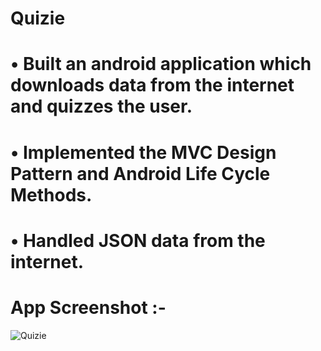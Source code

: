 # Quizie

# • Built an android application which downloads data from the internet and quizzes the user.
# • Implemented the MVC Design Pattern and Android Life Cycle Methods.
# • Handled JSON data from the internet.

# App Screenshot :-

![Quizie](https://user-images.githubusercontent.com/65247066/181937231-39468ed5-4dc3-4098-a13d-70efef8828f0.png)
